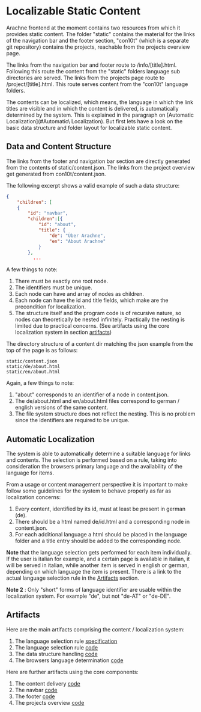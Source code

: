 # Localizable Static Content

Arachne frontend at the moment contains two resources from which it provides static content.
The folder "static" contains the material for the links of the navigation bar and the footer
section, "con10t" (which is a separate git repository) contains the projects, reachable
from the projects overview page.

The links from the navigation bar and footer route to /info/[title].html. Following this route
the content from the "static" folders language sub directories are served. The links from the projects page route
to /project/[title].html. This route serves content from the "con10t" language folders.

The contents can be localized, which means, the language in which the link titles are visible and
in which the content is delivered, is
 automatically determined by the system. This is explained in the paragraph on
 [Automatic Localization](#Automatic\ Localization).
But first lets have a look on the basic data structure and folder layout for localizable static content.

## Data and Content Structure

The links from the footer and navigation bar section are directly generated from the contents
of static/content.json. The links from the project overview get generated from
con10t/content.json.

The following excerpt shows a valid example of such a data structure:

```json
{
	"children": [
	{
		"id": "navbar",
		"children":[{
			"id": "about",
			"title": {
				"de": "Über Arachne",
				"en": "About Arachne"
			}
		},
	      ...
```

A few things to note:

1. There must be exactly one root node.
1. The identifiers must be unique.
1. Each node can have and array of nodes as children.
1. Each node can have the id and title fields, which make are the precondition for localization.
1. The structure itself and the program code is of recursive nature, so nodes can theoretically be nested infinitely.
 Practically the nesting is limited due to practical concerns. (See artifacts using the core localization system
 in section [artifacts](#Artifacts))


The directory structure of a content dir matching the json example from the top
of the page is as follows:

```
static/content.json
static/de/about.html
static/en/about.html
```

Again, a few things to note:

1. "about" corresponds to an identifier of a node in content.json.
1. The de/about.html and en/about.html files correspond to german / english versions of the same content.
1. The file system structure does not reflect the nesting. This is no problem since the identifiers are required
  to be unique.

## Automatic Localization

The system is able to automatically determine a suitable language for links and contents. The selection is performed
 based on a rule, taking into consideration the browsers primary language and the availability of the language for
 items.

From a usage or content management perspective it is important to make follow some guidelines for the system to behave
properly as far as localization concerns:

1. Every content, identified by its id, must at least be present in german (de).
1. There should be a html named de/id.html and a corresponding node in content.json.
1. For each additional language a html should be placed in the language folder and a title entry should be added to
  the corresponding node.

**Note** that the language selection gets performed for each item individually. If the user is italian for example,
and a certain page is available in italian, it will be served in italian, while another item is served in english or
german, depending on which language the item is present. There is a link to the actual language selection rule
in the [Artifacts](#Artifacts) section.

**Note 2** : Only "short" forms of language identifier are usable within the localization system. For example "de", but not
"de-AT" or "de-DE".

## Artifacts

Here are the main artifacts comprising the content / localization system:

1. The language selection rule [specification](feature_localization_con10t.md)
1. The language selection rule [code](../js/services_language_selection.js)
1. The data structure handling [code](../js/services_localized_content.js)
1. The browsers language determination [code](../js/services_language.js)

Here are further artifacts using the core components:

1. The content delivery [code](../js/controllers_static_content.js)
1. The navbar [code](../js/directives_navbar.js)
1. The footer [code](../js/directives_footer.js)
1. The projects overview [code](../js/controllers_projects.js)
